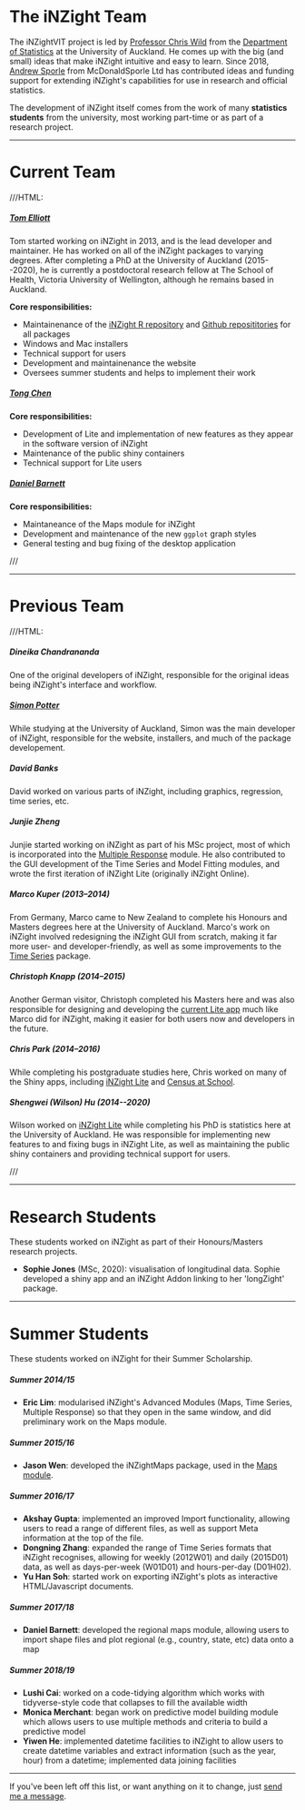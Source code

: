 # The iNZight Team

The iNZightVIT project is led by [Professor Chris Wild](https://www.stat.auckland.ac.nz/~wild/)
from the [Department of Statistics](https://www.stat.auckland.ac.nz) at the University of Auckland. He comes up with the big (and small) ideas that make iNZight intuitive and easy to learn. Since 2018, [Andrew Sporle](https://unidirectory.auckland.ac.nz/profile/a-sporle) from McDonaldSporle Ltd has contributed ideas and funding support for extending iNZight's capabilities for use in research and official statistics.


The development of iNZight itself comes from the work of many __statistics students__ from the university, most working part-time or as part of a research project.

***
# Current Team

///HTML:
<div class="row">
  <div class="col-md-6">
    <h5><a href="http://tomelliott.co.nz">Tom Elliott</a></h5>
    <p>
      Tom started working on iNZight in 2013, and is the lead developer and maintainer.
      He has worked on all of the iNZight packages to varying degrees.
      After completing a PhD at the University of Auckland (2015--2020), he is currently a postdoctoral research fellow at The School of Health, Victoria University of Wellington, although he remains based in Auckland.
    </p>
    <p><strong>Core responsibilities:</strong></p>
    <ul>
      <li>Maintainenance of the <a href="http://r.docker.stat.auckland.ac.nz/R">iNZight R repository</a>
        and <a href="https://github.com/iNZightVIT">Github reposititories</a> for all packages</li>
      <li>Windows and Mac installers</li>
      <li>Technical support for users</li>
      <li>Development and maintainenance the website</li>
      <li>Oversees summer students and helps to implement their work</li>
    </ul>
  </div>

  <div class="col-md-6">
    <h5><a href="https://unidirectory.auckland.ac.nz/profile/tche929">Tong Chen</a></h5>
    <p><strong>Core responsibilities:</strong></p>
    <ul>
      <li>Development of Lite and implementation of new features as they appear in the software version of iNZight</li>
      <li>Maintenance of the public shiny containers</li>
      <li>Technical support for Lite users</li>
    </ul>
  </div>
</div>

<div class="row">
  <div class="col-md-6">
    <h5><a href="">Daniel Barnett</a></h5>
    <p><strong>Core responsibilities:</strong></p>
    <ul>
      <li>Maintaneance of the Maps module for iNZight</li>
      <li>Development and maintenance of the new <code>ggplot</code> graph styles
      <li>General testing and bug fixing of the desktop application</li>
    </ul>
  </div>
</div>
///


***
# Previous Team

///HTML:
<div class="row">
  <div class="col-md-4">
    <h5><strong>Dineika Chandrananda</strong></h5>
    <p>
      One of the original developers of iNZight, responsible for the original ideas being iNZight's interface
      and workflow.
    </p>
  </div>
  <div class="col-md-4">
    <h5><strong><a href="http://sjp.co.nz">Simon Potter</a></strong></h5>
    <p>
      While studying at the University of Auckland, Simon was the main developer of iNZight,
      responsible for the website, installers, and much of the package developement.
    </p>
  </div>
  <div class="col-md-4">
    <h5><strong>David Banks</strong></h5>
    <p>
      David worked on various parts of iNZight, including graphics, regression, time series, etc.
    </p>
  </div>
</div>
<div class="row">
  <div class="col-md-5 col-md-push-1">
    <h5><strong>Junjie Zheng</strong></h5>
    <p>
      Junjie started working on iNZight as part of his MSc project,
      most of which is incorporated into the
      <a href="https://github.com/iNZightVIT/iNZightMR">Multiple Response</a> module.
      He also contributed to the GUI development of the Time Series and Model Fitting modules,
      and wrote the first iteration of iNZight Lite (originally iNZight Online).
    </p>
  </div>
  <div class="col-md-5 col-md-push-1">
    <h5><strong>Marco Kuper</strong> (2013&ndash;2014)</h5>
    <p>
      From Germany, Marco came to New Zealand to complete his Honours and Masters degrees here at the University of Auckland. Marco's work on iNZight involved redesigning the iNZight GUI from scratch, making it far more user- and developer-friendly, as well as some improvements to the
      <a href="https://github.com/iNZightVIT/iNZightTS">Time Series</a> package.
    </p>
  </div>
</div>
<div class="row">
  <div class="col-md-4">
    <h5><strong>Christoph Knapp</strong> (2014&ndash;2015)</h5>
    <p>
      Another German visitor, Christoph completed his Masters here and was also responsible for designing and
      developing the <a href="http://lite.docker.stat.auckland.ac.nz">current Lite app</a> much like Marco did for iNZight, making it easier for both users now and developers in the future.
    </p>
  </div>
  <div class="col-md-4">
    <h5><strong>Chris Park</strong> (2014&ndash;2016)</h5>
    <p>
      While completing his postgraduate studies here, Chris worked on many of the Shiny apps,
      including <a href="http://lite.docker.stat.auckland.ac.nz">iNZight Lite</a> and
      <a href="http://cas.docker.stat.auckland.ac.nz">Census at School</a>.
    </p>
  </div>

  <div class="col-md-4">
    <h5><strong>Shengwei (Wilson) Hu</strong> (2014--2020)</h5>
    <p>
      Wilson worked on <a href="http://lite.docker.stat.auckland.ac.nz">iNZight Lite</a> while completing his PhD is statistics here at the University of Auckland. He was responsible for implementing new features to and fixing bugs in iNZight Lite, as well as maintaining the public shiny containers and providing technical support for users.
    </p>
  </div>
</div>
///

***
# Research Students

These students worked on iNZight as part of their Honours/Masters research projects.

- __Sophie Jones__ (MSc, 2020): visualisation of longitudinal data. Sophie developed a shiny app and an iNZight Addon linking to her 'longZight' package.

***
# Summer Students

These students worked on iNZight for their Summer Scholarship.

##### Summer 2014/15

- __Eric Lim__: modularised iNZight's Advanced Modules (Maps, Time Series, Multiple Response)
  so that they open in the same window, and did preliminary work on the Maps module.

##### Summer 2015/16

- __Jason Wen__: developed the iNZightMaps package, used in the [Maps module](../../user_guides/add_ons/?topic=maps).

##### Summer 2016/17

- __Akshay Gupta__: implemented an improved Import functionality, allowing users to read a range of different files, as well as support Meta information at the top of the file.
- __Dongning Zhang__: expanded the range of Time Series formats that iNZight recognises, allowing for weekly (2012W01) and daily (2015D01) data, as well as days-per-week (W01D01) and hours-per-day (D01H02).
- __Yu Han Soh__: started work on exporting iNZight's plots as interactive HTML/Javascript documents.

##### Summer 2017/18

- __Daniel Barnett__: developed the regional maps module, allowing users to import shape files and plot regional (e.g., country, state, etc) data onto a map

##### Summer 2018/19

- __Lushi Cai__: worked on a code-tidying algorithm which works with tidyverse-style code that collapses to fill the available width
- __Monica Merchant__: began work on predictive model building module which allows users to use multiple methods and criteria to build a predictive model
- __Yiwen He__: implemented datetime facilities to iNZight to allow users to create datetime variables and extract information (such as the year, hour) from a datetime; implemented data joining facilities


***

If you've been left off this list, or want anything on it to change, just <a href="mailto:inzight_support@stat.auckland.ac.nz?subject=Change my iNZight Team information">send me a message</a>.
